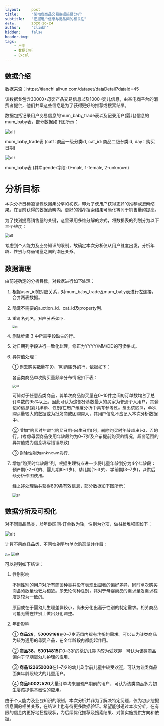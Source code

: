 ```yaml
---
layout:     post
title:      "某电商商品交易数据简易分析"
subtitle:   "把握用户信息与商品间的相关性"
date:       2020-10-24
author:     "zlinbh"
hidden:		false
header-img: 
tags:
    - 产品
    - 数据分析
    - Excel
---
```


## 数据介绍

数据来源：<https://tianchi.aliyun.com/dataset/dataDetail?dataId=45>  

该数据集包含30000+母婴产品交易信息以及1000+婴儿信息，由某电商平台的消费者提供，他们共享这些信息是为了获得更好的推荐或搜索结果。

数据包括记录用户交易信息的mum_baby_trade表以及记录用户(婴儿)信息的mum_baby表，部分数据如下图所示：

![alt](http://qiwjidhsu.hn-bkt.clouddn.com/1024_1.jpg)

mum_baby_trade表 (cat1: 商品一级分类id, cat_id: 商品二级分类id, day：购买日期)

<img src="http://qiwjidhsu.hn-bkt.clouddn.com/1024_2.jpg" alt="alt"  />

mum_baby表 (其中gender字段: 0-male, 1-female, 2-unknown)

# 分析目标

本次分析目标遵循该数据集分享的初衷，即为了使用户获得更好的推荐或搜索结果。在目前获得的数据范畴内，更好的推荐搜索结果可简化等同于销售量的提高。

为了找到提高销售量的关键，这里采用多维分解的方式，将数据表的列划分为以下三个维度：

<img src="http://qiwjidhsu.hn-bkt.clouddn.com/1024_3.jpg" alt="alt" style="zoom:80%;" />

考虑到个人能力及业务知识的限制，故确定本次分析仅从用户维度出发，分析年龄、性别与商品销量之间的潜在关系。

## 数据清理

由前述确定的分析目标，对数据进行如下处理：

1. 根据user_id的对应关系，对mum_baby_trade及mum_baby表进行左连接，合并两表数据。

2. 隐藏不需要的auction_id、cat_id及property列。

3. 重命名列名，对应关系如下:

   <img src="http://qiwjidhsu.hn-bkt.clouddn.com/1024_4.jpg" alt="alt" style="zoom:50%;" />

4. 删除步骤 3 中所需字段缺失的行。

5. 对日期列字段进行一致化处理，修正为YYYY/MM/DD的可读格式。

6. 异常值处理：

   ① 删去购买数量在(0，10]范围外的行，依据如下：

   各品类商品单次购买量频率分布情况如下表：

   <img src="http://qiwjidhsu.hn-bkt.clouddn.com/1024_5.jpg" alt="alt" style="zoom:67%;" /> 

   可知对于任意品类商品，其单次商品购买量在0~10件之间的订单数均占了总订单数的95%以上。因此可认为这部分基数最大的买家为普通个人用户，其登记的信息(婴儿年龄、性别)在用户维度分析中具有参考性。超出该区间，单次购买量较大的数据或为批发商或团购购入，其用户信息不应记入本次分析数据中。

   ② 增加“购买时年龄”(购买日期-出生日期)列，删除购买时年龄超出[-2，7]的行。(考虑母婴商品使用年龄段约为0~7岁及产前提前购买的情况，超出范围的异常值或为信息填写错误导致)

   ③ 删除性别为unknown的行。

7. 增加“购买时年龄段”列，根据生理特点进一步将儿童年龄划分为4个年龄段：预产期(-2~0岁)、婴儿期(0~1岁)、幼儿期(1~3岁)、学前期(3~7岁)，以供后续分析作图使用。

   

   经上述处理后共获得899条有效信息，部分数据如下图所示：

   <img src="http://qiwjidhsu.hn-bkt.clouddn.com/1024_6.jpg" alt="alt" style="zoom: 80%;" />

## 数据分析及可视化

对不同商品品类，以年龄区间-订单数为轴，性别为分项，做柱状堆积图如下：

![alt](http://qiwjidhsu.hn-bkt.clouddn.com/1024_7.jpg)

计算不同商品品类，不同性别平均单次购买量并作图：

<img src="http://qiwjidhsu.hn-bkt.clouddn.com/1024_8.jpg" alt="alt" style="zoom:50%;" />

<img src="http://qiwjidhsu.hn-bkt.clouddn.com/1024_9.jpg" alt="alt" style="zoom:80%;" />

可以得到如下结论：

1. 性别影响

   不同性别的用户对所有商品种类并没有表现出显著的偏好差异，同时单次购买商品的数量也较为相近。即无论何种性别，其对于母婴商品的需求量及需求程度是较为一致的。
   
   原因或在于婴幼儿生理差异较小，尚未分化出基于性别的特定需求。相关商品可能无需在性别上做出分化调整。

2. 年龄影响

   ① **商品28，50008168**在0~7岁范围内都有均衡的需求。可以认为该类商品为较为通用的母婴产品，在全年龄段内都能起作用。

   ② **商品38，50014815**在0~3岁的婴幼儿期内较为受欢迎，可认为该类商品偏向于早期婴幼儿护理的应用。

   ③ **商品122650008**在1~7岁的幼儿及学前儿童中较受欢迎，可认为该类商品面向年龄段较大的儿童用户。

   ④ **商品50022520**大量订单均来自预产期前的用户，可认为该类商品多为初生婴孩提供基础性的应用。

 由于个人能力及业务知识的限制，本次分析并非为了解决特定问题，仅为初步挖掘信息间的相关关系，在结论上也有待更多数据验证。希望能够通过本次分析，在有限的信息内更好地把握现状，为后续优化推荐及搜索结果、对策实施提供方向和依据。
